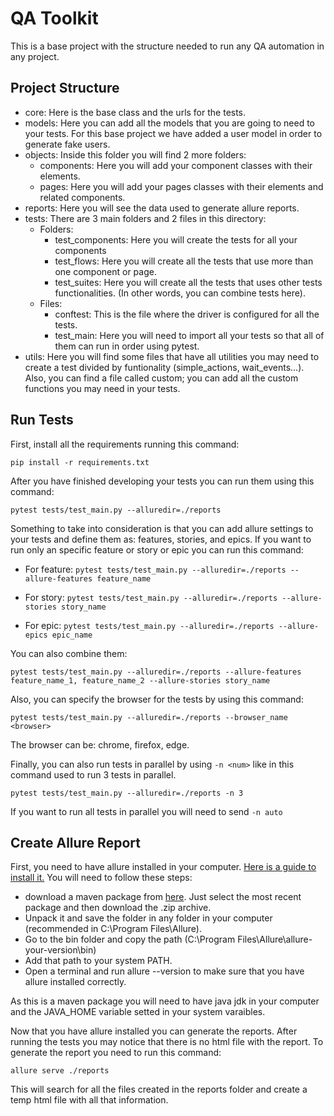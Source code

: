# QA Toolkit

This is a base project with the structure needed to run any QA automation in any project.

## Project Structure

- core: Here is the base class and the urls for the tests.
- models: Here you can add all the models that you are going to need to your tests. For this base project we have added a user model in order to generate fake users.
- objects: Inside this folder you will find 2 more folders:
    - components: Here you will add your component classes with their elements.
    - pages: Here you will add your pages classes with their elements and related components.
- reports: Here you will see the data used to generate allure reports.
- tests: There are 3 main folders and 2 files in this directory:
    - Folders:
        - test_components: Here you will create the tests for all your components
        - test_flows: Here you will create all the tests that use more than one component or page.
        - test_suites: Here you will create all the tests that uses other tests functionalities. (In other words, you can combine tests here).
    - Files:
        - conftest: This is the file where the driver is configured for all the tests.
        - test_main: Here you will need to import all your tests so that all of them can run in order using pytest.
- utils: Here you will find some files that have all utilities you may need to create a test divided by funtionality (simple_actions, wait_events...). Also, you can find a file called custom; you can add all the custom functions you may need in your tests.

## Run Tests

First, install all the requirements running this command:

```pip install -r requirements.txt```

After you have finished developing your tests you can run them using this command:

```pytest tests/test_main.py --alluredir=./reports```

Something to take into consideration is that you can add allure settings to your tests and define them as: features, stories, and epics. If you want to run only an specific feature or story or epic you can run this command:

- For feature:
```pytest tests/test_main.py --alluredir=./reports --allure-features feature_name```

- For story:
```pytest tests/test_main.py --alluredir=./reports --allure-stories story_name```

- For epic:
```pytest tests/test_main.py --alluredir=./reports --allure-epics epic_name```

You can also combine them:

```pytest tests/test_main.py --alluredir=./reports --allure-features feature_name_1, feature_name_2 --allure-stories story_name```

Also, you can specify the browser for the tests by using this command:

```pytest tests/test_main.py --alluredir=./reports --browser_name <browser>```

The browser can be: chrome, firefox, edge.

Finally, you can also run tests in parallel by using ```-n <num>``` like in this command used to run 3 tests in parallel.

```pytest tests/test_main.py --alluredir=./reports -n 3```

If you want to run all tests in parallel you will need to send ```-n auto```

## Create Allure Report

First, you need to have allure installed in your computer. [Here is a guide to install it.](https://docs.qameta.io/allure/#_manual_installation) You will need to follow these steps:
- download a maven package from [here](https://repo.maven.apache.org/maven2/io/qameta/allure/allure-commandline/). Just select the most recent package and then download the .zip archive. 
- Unpack it and save the folder in any folder in your computer (recommended in C:\Program Files\Allure).
- Go to the bin folder and copy the path (C:\Program Files\Allure\allure-your-version\bin)
- Add that path to your system PATH.
- Open a terminal and run allure --version to make sure that you have allure installed correctly.

As this is a maven package you will need to have java jdk in your computer and the JAVA_HOME variable setted in your system varaibles.

Now that you have allure installed you can generate the reports. After running the tests you may notice that there is no html file with the report. To generate the report you need to run this command:

```allure serve ./reports```

This will search for all the files created in the reports folder and create a temp html file with all that information.